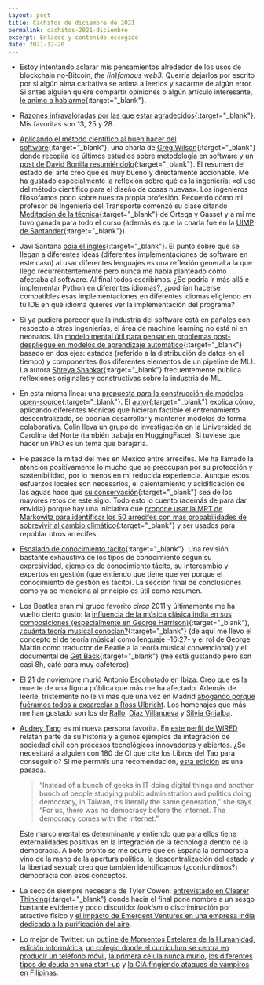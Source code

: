```yaml
---
layout: post
title: Cachitos de diciembre de 2021
permalink: cachitos-2021-diciembre
excerpt: Enlaces y contenido escogido
date: 2021-12-20
---
```



- Estoy intentando aclarar mis pensamientos alrededor de los usos de blockchain no-Bitcoin, _the (in)famous web3_. Querría dejarlos por escrito por si algún alma caritativa se anima a leerlos y sacarme de algún error. Si antes alguien quiere compartir opiniones o algún artículo interesante, [le animo a hablarme](https://twitter.com/messages/compose?recipient_id=2519698706){:target="_blank"}.

- [Razones infravaloradas por las que estar agradecidos](https://dynomight.net/thanks/){:target="_blank"}. Mis favoritas son 13, 25 y 28.

- [Aplicando el método científico al buen hacer del software](https://youtu.be/HrVtA-ue-x0){:target="_blank"}, una charla de [Greg Wilson](https://blog.gregwilson.co.uk/){:target="_blank"} donde recopila los últimos estudios sobre metodología en software y [un post de David Bonilla resumiéndolo](https://mailchi.mp/bonillaware/mitos-leyendas-software){:target="_blank"}. El resumen del estado del arte creo que es muy bueno y directamente accionable. Me ha gustado especialmente la reflexión sobre qué es la ingeniería: «el uso del método científico para el diseño de cosas nuevas». Los ingenieros filosofamos poco sobre nuestra propia profesión. Recuerdo cómo mi profesor de Ingeniería del Transporte comenzó su clase citando [Meditación de la técnica](https://francescllorens.files.wordpress.com/2013/02/ortega_meditacion_tecnica.pdf){:target="_blank"} de Ortega y Gasset y a mí me tuvo ganada para todo el curso (además es que la charla fue en la [UIMP de Santander](https://www.google.com/search?q=uimp+santander&tbm=isch){:target="_blank"}).

- Javi Santana [odia el inglés](https://javisantana.com/2021/12/05/odio-el-ingles.html){:target="_blank"}. El punto sobre que se llegan a diferentes ideas (diferentes implementaciones de software en este caso) al usar diferentes lenguajes es una reflexión general a la que llego recurrententemente pero nunca me había planteado cómo afectaba al software. Al final todos escribimos. ¿Se podría ir más allá e implementar Python en diferentes idiomas?, ¿podrían hacerse compatibles esas implementaciones en diferentes idiomas eligiendo en tu IDE en qué idioma quieres ver la implementación del programa?

-  Si ya pudiera parecer que la industria del software está en pañales con respecto a otras ingenierías, el área de machine learning no está ni en neonatos. Un [modelo mental útil para pensar en problemas post-despliegue en modelos de aprendizaje automático](https://www.shreya-shankar.com/rethinking-ml-monitoring-2/){:target="_blank"} basado en dos ejes: estados (referido a la distribución de datos en el tiempo) y componentes (los diferentes elementos de un pipeline de ML). La autora [Shreya Shankar](https://twitter.com/sh_reya){:target="_blank"} frecuentemente publica reflexiones originales y constructivas sobre la industria de ML.
 
- En esta misma línea: una [propuesta para la construcción de modelos open-source](https://colinraffel.com/blog/a-call-to-build-models-like-we-build-open-source-software.html){:target="_blank"}. El [autor](https://twitter.com/colinraffel){:target="_blank"} explica cómo, aplicando diferentes técnicas que hicieran factible el entrenamiento descentralizado, se podrían desarrollar y mantener modelos de forma colaborativa. Colin lleva un grupo de investigación en la Universidad de Carolina del Norte (también trabaja en HuggingFace). Si tuviese que hacer un PhD es un tema que barajaría.

- He pasado la mitad del mes en México entre arrecifes. Me ha llamado la atención positivamente lo mucho que se preocupan por su protección y sostenibilidad, por lo menos en mi reducida experiencia. Aunque estos esfuerzos locales son necesarios, el calentamiento y acidificación de las aguas hace que [su conservación](https://www.epa.gov/coral-reefs/threats-coral-reefs){:target="_blank"} sea de los mayores retos de este siglo. Todo esto lo cuento (además de para dar envidia) porque hay una iniciativa que [propone usar la MPT de Markowitz para identificar los 50 arrecifes con más probabilidades de sobrevivir al cambio climático](https://conbio.onlinelibrary.wiley.com/doi/10.1111/conl.12587){:target="_blank"} y ser usados para repoblar otros arrecifes.

- [Escalado de conocimiento tácito](https://nintil.com/scaling-tacit-knowledge){:target="_blank"}. Una revisión bastante exhaustiva de los tipos de conocimiento según su expresividad, ejemplos de conocimiento tácito, su intercambio y expertos en gestión (que entiendo que tiene que ver porque el conocimiento de gestión es tácito). La sección final de conclusiones como ya se menciona al principio es útil como resumen.

-  Los Beatles eran mi grupo favorito _circa_ 2011 y últimamente me ha vuelto cierto gusto: la [influencia de la música clásica india en sus composiciones (especialmente en George Harrison)](https://youtu.be/y2GmTD9Q4iM){:target="_blank"}, [¿cuánta teoría musical conocían?](https://youtu.be/HmjRM3AziTY){:target="_blank"} (de aquí me llevo el concepto el de teoría músical como lenguaje -16:27- y el rol de George Martin como traductor de Beatle a la teoría musical convencional) y el documental de [Get Back](https://www.youtube.com/watch?v=nvyTXSYtPmc){:target="_blank"} (me está gustando pero son casi 8h, café para muy cafeteros).

- El 21 de noviembre murió Antonio Escohotado en Ibiza. Creo que es la muerte de una figura pública que más me ha afectado. Además de leerle, tristemente no le vi más que una vez en Madrid [abogando porque fuéramos todos a excarcelar a Ross Ulbricht](https://youtu.be/kNdOb_eRx-4?t=1858). Los homenajes que más me han gustado son los de [Rallo](https://blogs.elconfidencial.com/economia/laissez-faire/2021-11-21/antonio-escohotado-in-memoriam_3328102/), [Díaz Villanueva](https://www.youtube.com/watch?v=bwab5wDQV0Y) y [Silvia Grijalba](https://blogs.publico.es/otrasmiradas/53907/antonio-escohotado-la-sabiduria-de-una-estrella-de-rock/).


- [Audrey Tang](https://twitter.com/audreyt) es mi nueva persona favorita. En [este perfil de WIRED](https://www.wired.com/story/how-taiwans-unlikely-digital-minister-hacked-the-pandemic/) relatan parte de su historia y algunos ejemplos de integración de sociedad civil con procesos tecnológicos innovadores y abiertos. ¿Se necesitará a alguien con 180 de CI que cite los Libros del Tao para conseguirlo? Si me permitís una recomendación, [esta edición](https://www.amazon.es/Los-libros-del-Tao-Pliegos/dp/8498797411) es una pasada.
    > “Instead of a bunch of geeks in IT doing digital things and another bunch of people studying public administration and politics doing democracy, in Taiwan, it’s literally the same generation,” she says. “For us, there was no democracy before the internet. The democracy comes with the internet.”

    Este marco mental es determinante y entiendo que para ellos tiene externalidades positivas en la integración de la tecnología dentro de la democracia. A bote pronto se me ocurre que en España la democracia vino de la mano de la apertura política, la descentralización del estado y la libertad sexual; creo que también identificamos (¿confundimos?) democracia con esos conceptos.


- La sección siempre necesaria de Tyler Cowen: [entrevistado en Clearer Thinking](https://open.spotify.com/episode/2kUb0W1EopP9riN6I1GTyc?si=fa7ea16389134459){:target="_blank"} donde hacia el final pone nombre a un sesgo bastante evidente y poco discutido: _lookism_ o discriminación por atractivo físico y [el impacto de Emergent Ventures en una empresa india dedicada a la purificación del aire](https://angadmakes.medium.com/emergent-ventures-changes-lives-it-changed-mine-49c2d6c2c18d).


- Lo mejor de Twitter: un [outline de Momentos Estelares de la Humanidad, edición informática](https://twitter.com/ArturoHerrero/status/1468366056939220994), [un colegio donde el currículum se centra en producir un teléfono móvil](https://twitter.com/sergeykarayev/status/1462815199883264000), [la primera célula nunca murió](https://twitter.com/Plinz/status/1462512267556110337), [los diferentes tipos de deuda en una start-up](https://twitter.com/emollick/status/1464701268740485129) y [la CIA fingiendo ataques de vampiros en Filipinas](https://twitter.com/hornedbride/status/1467942929063104512).